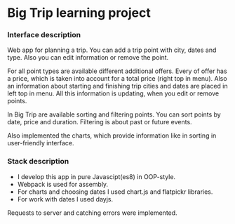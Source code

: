 # Big Trip learning project

### Interface description

Web app for planning a trip. You can add a trip point with city, dates and type. Also you can edit information or remove the point. 

For all point types are available different additional offers. Every of offer has a price, which is taken into account for a total price (right top in menu). Also an information about starting and finishing trip cities and dates are placed in left top in menu. All this information is updating, when you edit or remove points.

In Big Trip are available sorting and filtering points. You can sort points by date, price and duration. Filtering is about past or future events.

Also implemented the charts, which provide information like in sorting in user-friendly interface. 

### Stack description

- I develop this app in pure Javascipt(es8) in OOP-style. 
- Webpack is used for assembly. 
- For charts and choosing dates I used chart.js and flatpickr libraries. 
- For work with dates I used dayjs.

Requests to server and catching errors were implemented.

